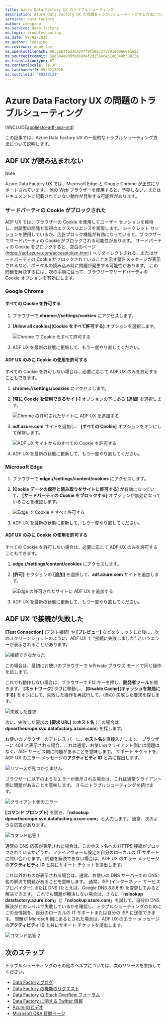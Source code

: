 ```yaml
---
title: Azure Data Factory UX のトラブルシューティング
description: Azure Data Factory UX の問題をトラブルシューティングする方法について説明します。
services: data-factory
author: ceespino
ms.service: data-factory
ms.topic: troubleshooting
ms.date: 09/02/2020
ms.author: ceespino
ms.reviewer: daperlov
ms.openlocfilehash: e0c5ab4f6d36a24ff9f59ec373291e00669e1e92
ms.sourcegitcommit: 5ed504a9ddfbd69d4f2d256ec431e634eb38813e
ms.translationtype: HT
ms.contentlocale: ja-JP
ms.lasthandoff: 09/02/2020
ms.locfileid: "89320121"
---
```

# <a name="troubleshoot-azure-data-factory-ux-issues"></a>Azure Data Factory UX の問題のトラブルシューティング

[!INCLUDE[appliesto-adf-asa-md](includes/appliesto-adf-asa-md.md)]

この記事では、Azure Data Factory UX の一般的なトラブルシューティング方法について説明します。

## <a name="adf-ux-not-loading"></a>ADF UX が読み込まれない

> [!NOTE]
> Azure Data Factory UX では、Microsoft Edge と Google Chrome が正式にサポートされています。 他の Web ブラウザーを使用すると、予期しない、またはドキュメントに記載されていない動作が発生する可能性があります。

### <a name="third-party-cookies-blocked"></a>サードパーティの Cookie がブロックされた

ADF UX では、ブラウザーの Cookie を使用してユーザー セッションを維持し、対話型の開発と監視のエクスペリエンスを実現します。 シークレット セッションを使用しているか、広告ブロック機能が有効になっていると、ブラウザーでサードパーティの Cookie がブロックされる可能性があります。 サードパーティの Cookie をブロックすると、空白のページ (https://adf.azure.com/accesstoken.html ) へリダイレクトされる、またはサードパーティの Cookie がブロックされていることを示す警告メッセージが表示されるなど、ポータルの読み込み時に問題が発生する可能性があります。 この問題を解決するには、次の手順に従って、ブラウザーでサードパーティの Cookie オプションを有効にします。

### <a name="google-chrome"></a>Google Chrome

#### <a name="allow-all-cookies"></a>すべての Cookie を許可する

1. ブラウザーで **chrome://settings/cookies** にアクセスします。
1. **[Allow all cookies]\(Cookie をすべて許可する\)** オプションを選択します。 

    ![Chrome で Cookie をすべて許可する](media/data-factory-ux-troubleshoot-guide/chrome-allow-all-cookies.png)
1. ADF UX を最新の状態に更新して、もう一度やり直してください。

#### <a name="only-allow-adf-ux-to-use-cookies"></a>ADF UX のみに Cookie の使用を許可する
すべての Cookie を許可しない場合は、必要に応じて ADF UX のみを許可することもできます。
1. **chrome://settings/cookies** にアクセスします。
1. **[常に Cookie を使用できるサイト]** オプションの下にある **[追加]** を選択します。 

    ![Chrome の許可されたサイトに ADF UX を追加する](media/data-factory-ux-troubleshoot-guide/chrome-only-adf-cookies-1.png)
1. **adf.azure.com** サイトを追加し、 **[すべての Cookie]** オプションをオンにして保存します。 

    ![ADF UX サイトからのすべての Cookie を許可する](media/data-factory-ux-troubleshoot-guide/chrome-only-adf-cookies-2.png)
1. ADF UX を最新の状態に更新して、もう一度やり直してください。

### <a name="microsoft-edge"></a>Microsoft Edge

1. ブラウザーで **edge://settings/content/cookies** にアクセスします。
1. **[Cookie データの保存と読み取りをサイトに許可する]** が有効になっていて、 **[サードパーティの Cookie をブロックする]** オプションが無効になっていることを確認します。 

    ![Edge で Cookie をすべて許可する](media/data-factory-ux-troubleshoot-guide/edge-allow-all-cookies.png)
1. ADF UX を最新の状態に更新して、もう一度やり直してください。

#### <a name="only-allow-adf-ux-to-use-cookies"></a>ADF UX のみに Cookie の使用を許可する

すべての Cookie を許可しない場合は、必要に応じて ADF UX のみを許可することもできます。

1. **edge://settings/content/cookies** にアクセスします。
1. **[許可]** セクションの **[追加]** を選択して、**adf.azure.com** サイトを追加します。 

    ![Edge の許可されたサイトに ADF UX を追加する](media/data-factory-ux-troubleshoot-guide/edge-allow-adf-cookies.png)
1. ADF UX を最新の状態に更新して、もう一度やり直してください。

## <a name="connection-failed-on-adf-ux"></a>ADF UX で接続が失敗した

**[Test Connection]** \(テスト接続\) や **[プレビュー]** などをクリックした後に、次のスクリーンショットのように、ADF UX で "接続に失敗しました" というエラーが表示されることがあります。

![接続できなかった](media/data-factory-ux-troubleshoot-guide/connection-failed.png)

この場合は、最初にお使いのブラウザーで InPrivate ブラウズ モードで同じ操作を試します。

これでも動作しない場合は、ブラウザーで F12 キーを押し、**開発者ツール**を開きます。 **[ネットワーク]** タブに移動し、 **[Disable Cache]\(キャッシュを無効にする\)** をオンにして、失敗した操作を再試行して、(赤の) 失敗した要求を探します。

![失敗した要求](media/data-factory-ux-troubleshoot-guide/failed-request.png)

次に、失敗した要求の **[要求 URL]** の**ホスト名** (この場合は **dpnortheurope.svc.datafactory.azure.com**) を探します。

お使いのブラウザーのアドレス バーに、**ホスト名**を直接入力します。 ブラウザーに 404 と表示される場合、これは通常、お使いのクライアント側には問題はなく、ADF サービス側に問題があることを意味します。 サポート チケットを、ADF UX のエラー メッセージの**アクティビティ ID** と共に提出します。

![リソースが見つかりません](media/data-factory-ux-troubleshoot-guide/status-code-404.png)

ブラウザーに以下のようなエラーが表示される場合は、これは通常クライアント側に問題があることを意味します。 さらにトラブルシューティングを続けます。

![クライアント側のエラー](media/data-factory-ux-troubleshoot-guide/client-side-error.png)

**[コマンド プロンプト]** を開き、「**nslookup dpnortheurope.svc.datafactory.azure.com**」と入力します。 通常、次のような応答があります。

![コマンド応答 1](media/data-factory-ux-troubleshoot-guide/command-response-1.png)

通常の DNS 応答が表示された場合は、このホスト名への HTTPS 接続がブロックされているかどうか、ファイアウォール設定を自分のローカルの IT サポートに問い合わせます。 問題を解決できない場合は、ADF UX のエラー メッセージの**アクティビティ ID** と共にサポート チケットを提出します。

これ以外のものが表示される場合は、通常、お使いの DNS サーバーでの DNS 名の解決で問題があることを意味します。 通常、ISP (インターネット サービス プロバイダー) または DNS (たとえば、Google DNS 8.8.8.8) を変更してみると解決できます。 これでも問題が解決しない場合は、さらに「**nslookup datafactory.azure.com**」と「**nslookup azure.com**」を試して、自分の DNS 解決がどのレベルで失敗しているかを確認し、トラブルシューティングのためにこの全情報を、自分のローカルの IT サポートまたは自分の ISP に送信できます。 問題が Microsoft 側にあるとされた場合は、ADF UX のエラー メッセージの**アクティビティ ID** と共にサポート チケットを提出します。

![コマンド応答 2](media/data-factory-ux-troubleshoot-guide/command-response-2.png)

## <a name="next-steps"></a>次のステップ

トラブルシューティングのその他のヘルプについては、次のリソースを参照してください。

* [Data Factory ブログ](https://azure.microsoft.com/blog/tag/azure-data-factory/)
* [Data Factory の機能のリクエスト](https://feedback.azure.com/forums/270578-data-factory)
* [Data Factory の Stack Overflow フォーラム](https://stackoverflow.com/questions/tagged/azure-data-factory)
* [Data Factory に関する Twitter 情報](https://twitter.com/hashtag/DataFactory)
* [Azure のビデオ](https://azure.microsoft.com/resources/videos/index/)
* [Microsoft Q&A 質問ページ](https://docs.microsoft.com/answers/topics/azure-data-factory.html)
